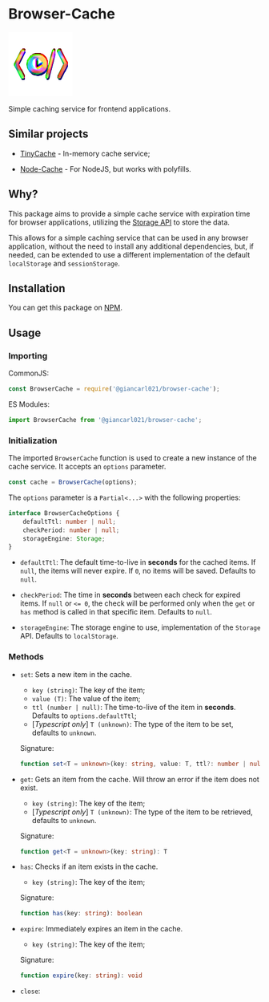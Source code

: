 # Browser-Cache

![logo](assets/logo.png)

Simple caching service for frontend applications.
## Similar projects

* [TinyCache](https://www.npmjs.com/package/tinycache) - In-memory cache service;

* [Node-Cache](https://www.npmjs.com/package/node-cache) - For NodeJS, but works with polyfills.

## Why?

This package aims to provide a simple cache service with expiration time for browser applications, utilizing the [Storage API](https://developer.mozilla.org/en-US/docs/Web/API/Storage) to store the data.

This allows for a simple caching service that can be used in any browser application, without the need to install any additional dependencies, but, if needed, can be extended to use a different implementation of the default `localStorage` and `sessionStorage`.

## Installation

You can get this package on [NPM](https://www.npmjs.com/package/@giancarl021/browser-cache).

## Usage

### Importing

CommonJS:
```js
const BrowserCache = require('@giancarl021/browser-cache');
```

ES Modules:
```js
import BrowserCache from '@giancarl021/browser-cache';
```

### Initialization

The imported `BrowserCache` function is used to create a new instance of the cache service. It accepts an `options` parameter.

```js
const cache = BrowserCache(options);
```

The `options` parameter is a `Partial<...>` with the following properties:

```ts
interface BrowserCacheOptions {
    defaultTtl: number | null;
    checkPeriod: number | null;
    storageEngine: Storage;
}
```

* `defaultTtl`: The default time-to-live in **seconds** for the cached items. If `null`, the items will never expire. If `0`, no items will be saved. Defaults to `null`.

* `checkPeriod`: The time in **seconds** between each check for expired items. If `null` or `<= 0`, the check will be performed only when the `get` or `has` method is called in that specific item. Defaults to `null`.

* `storageEngine`: The storage engine to use, implementation of the `Storage` API. Defaults to `localStorage`.

### Methods

* `set`: Sets a new item in the cache.
    * `key (string)`: The key of the item;
    * `value (T)`: The value of the item;
    * `ttl (number | null)`: The time-to-live of the item in **seconds**. Defaults to `options.defaultTtl`;
    * [*Typescript only*] `T (unknown)`: The type of the item to be set, defaults to `unknown`.

    Signature:

    ```ts
    function set<T = unknown>(key: string, value: T, ttl?: number | null): void;
    ```

* `get`: Gets an item from the cache. Will throw an error if the item does not exist.
    * `key (string)`: The key of the item;
    * [*Typescript only*] `T (unknown)`: The type of the item to be retrieved, defaults to `unknown`.

    Signature:

    ```ts
    function get<T = unknown>(key: string): T
    ```

* `has`: Checks if an item exists in the cache.
    * `key (string)`: The key of the item;

    Signature:

    ```ts
    function has(key: string): boolean
    ```

* `expire`: Immediately expires an item in the cache.
    * `key (string)`: The key of the item;

    Signature:

    ```ts
    function expire(key: string): void
    ```

* `close`: